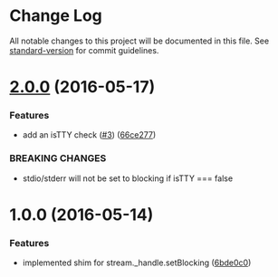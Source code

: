 <h1 id="change-log">Change Log</h1>

<p>All notable changes to this project will be documented in this file. See <a href="https://github.com/conventional-changelog/standard-version">standard-version</a> for commit guidelines.</p>

<p><a name="2.0.0"></a></p>

<h1 id="2.0.0-2016-05-17"><a href="https://github.com/yargs/set-blocking/compare/v1.0.0...v2.0.0">2.0.0</a> (2016-05-17)</h1>

<h3 id="features">Features</h3>

<ul>
<li>add an isTTY check (<a href="https://github.com/yargs/set-blocking/issues/3">#3</a>) (<a href="https://github.com/yargs/set-blocking/commit/66ce277">66ce277</a>)</li>
</ul>

<h3 id="breaking-changes">BREAKING CHANGES</h3>

<ul>
<li>stdio/stderr will not be set to blocking if isTTY === false</li>
</ul>

<p><a name="1.0.0"></a></p>

<h1 id="1.0.0-2016-05-14">1.0.0 (2016-05-14)</h1>

<h3 id="features">Features</h3>

<ul>
<li>implemented shim for stream._handle.setBlocking (<a href="https://github.com/yargs/set-blocking/commit/6bde0c0">6bde0c0</a>)</li>
</ul>
